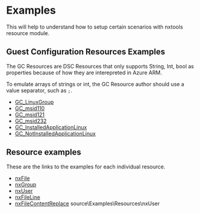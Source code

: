 # Examples

This will help to understand how to setup certain scenarios with nxtools
resource module.

## Guest Configuration Resources Examples

The GC Resources are DSC Resources that only supports String, Int, bool as properties because of how they are interepreted in Azure ARM.

To emulate arrays of strings or int, the GC Resource author should use a value separator, such as `;`.

- [GC_LinuxGroup](../GCPackages/LinuxGroupsMustExclude)
- [GC_msid110](../GCPackages/PasswordPolicy_msid110)
- [GC_msid121](../GCPackages/PasswordPolicy_msid121)
- [GC_msid232](../GCPackages/PasswordPolicy_msid232)
- [GC_InstalledApplicationLinux](../GCPackages/InstalledApplicationLinux)
- [GC_NotInstalledApplicationLinux](../GCPackages/NotInstalledApplicationLinux)

## Resource examples

These are the links to the examples for each individual resource.

- [nxFile](./Resources/nxFile/)
- [nxGroup](./Resources/nxGroup/)
- [nxUser](./Resources/nxUser/)
- [nxFileLine](./Resources/nxFileLine/)
- [nxFileContentReplace](./Resources/nxFileContentReplace/)
source\Examples\Resources\nxUser
